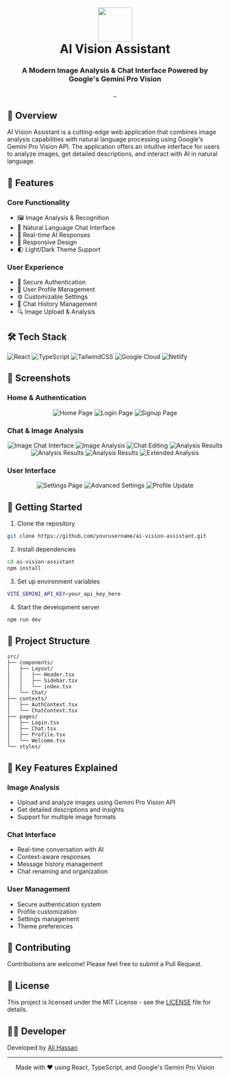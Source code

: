 <div align="center">
  <h1>
    <img src="https://img.icons8.com/color/48/000000/artificial-intelligence.png" width="80px"><br/>
    AI Vision Assistant
  </h1>
  <h3>A Modern Image Analysis & Chat Interface Powered by Google's Gemini Pro Vision</h3>
</div>

<p align="center">
    <a href="https://gemini-imageapi-jamalihassan0307.netlify.app/" target="_blank">
        <img alt="" src="https://img.shields.io/badge/Website-Live Demo-brightgreen?style=for-the-badge&logo=netlify" />
    </a>
    <a href="https://github.com/jamalihassan0307" target="_blank">
        <img alt="" src="https://img.shields.io/badge/GitHub-100000?style=for-the-badge&logo=github&logoColor=white" />
    </a>
    <a href="https://www.linkedin.com/in/jamalihassan0307/" target="_blank">
        <img alt="" src="https://img.shields.io/badge/LinkedIn-0077B5?style=for-the-badge&logo=linkedin&logoColor=white" />
    </a>
</p>

## 📌 Overview

AI Vision Assistant is a cutting-edge web application that combines image analysis capabilities with natural language processing using Google's Gemini Pro Vision API. The application offers an intuitive interface for users to analyze images, get detailed descriptions, and interact with AI in natural language.

## 🚀 Features

### Core Functionality

- 🖼️ Image Analysis & Recognition
- 💬 Natural Language Chat Interface
- 🔄 Real-time AI Responses
- 📱 Responsive Design
- 🌓 Light/Dark Theme Support

### User Experience

- 🔐 Secure Authentication
- 👤 User Profile Management
- ⚙️ Customizable Settings
- 📂 Chat History Management
- 🔍 Image Upload & Analysis

## 🛠️ Tech Stack

![React](https://img.shields.io/badge/react-%2320232a.svg?style=for-the-badge&logo=react&logoColor=%2361DAFB)
![TypeScript](https://img.shields.io/badge/typescript-%23007ACC.svg?style=for-the-badge&logo=typescript&logoColor=white)
![TailwindCSS](https://img.shields.io/badge/tailwindcss-%2338B2AC.svg?style=for-the-badge&logo=tailwind-css&logoColor=white)
![Google Cloud](https://img.shields.io/badge/GoogleCloud-%234285F4.svg?style=for-the-badge&logo=google-cloud&logoColor=white)
![Netlify](https://img.shields.io/badge/netlify-%23000000.svg?style=for-the-badge&logo=netlify&logoColor=#00C7B7)

## 📸 Screenshots

### Home & Authentication

<div align="center">
  <img src="screenshots/home.png" alt="Home Page" />
  <img src="screenshots/login.png" alt="Login Page" />
  <img src="screenshots/signup.png" alt="Signup Page" />
</div>

### Chat & Image Analysis

<div align="center">
  <img src="screenshots/image_chat.png" alt="Image Chat Interface" />
  <img src="screenshots/image_chat1.png" alt="Image Analysis" />
  <img src="screenshots/image_chat2(Edit name).png" alt="Chat Editing" />
  <img src="screenshots/image_chat(logo).png" alt="Analysis Results" />
  <img src="screenshots/image_chat1(logo).png" alt="Analysis Results" />
  <img src="screenshots/image_chat3.png" alt="Analysis Results" />
  <img src="screenshots/image_chat4.png" alt="Extended Analysis" />
</div>

### User Interface

<div align="center">
  <img src="screenshots/setting.png" alt="Settings Page" />
  <img src="screenshots/setting1.png" alt="Advanced Settings" />
  <img src="screenshots/profile_update.png" alt="Profile Update" />
</div>

## 🚀 Getting Started

1. Clone the repository

```bash
git clone https://github.com/yourusername/ai-vision-assistant.git
```

2. Install dependencies

```bash
cd ai-vision-assistant
npm install
```

3. Set up environment variables

```bash
VITE_GEMINI_API_KEY=your_api_key_here
```

4. Start the development server

```bash
npm run dev
```

## 📁 Project Structure

```
src/
├── components/
│   ├── Layout/
│   │   ├── Header.tsx
│   │   ├── Sidebar.tsx
│   │   └── index.tsx
│   └── Chat/
├── contexts/
│   ├── AuthContext.tsx
│   └── ChatContext.tsx
├── pages/
│   ├── Login.tsx
│   ├── Chat.tsx
│   ├── Profile.tsx
│   └── Welcome.tsx
└── styles/
```

## 🔑 Key Features Explained

### Image Analysis

- Upload and analyze images using Gemini Pro Vision API
- Get detailed descriptions and insights
- Support for multiple image formats

### Chat Interface

- Real-time conversation with AI
- Context-aware responses
- Message history management
- Chat renaming and organization

### User Management

- Secure authentication system
- Profile customization
- Settings management
- Theme preferences

## 🤝 Contributing

Contributions are welcome! Please feel free to submit a Pull Request.

## 📝 License

This project is licensed under the MIT License - see the [LICENSE](LICENSE) file for details.

## 👨‍💻 Developer

Developed by [Ali Hassan](https://github.com/jamalihassan0307)

---

<p align="center">
  Made with ❤️ using React, TypeScript, and Google's Gemini Pro Vision
</p>
